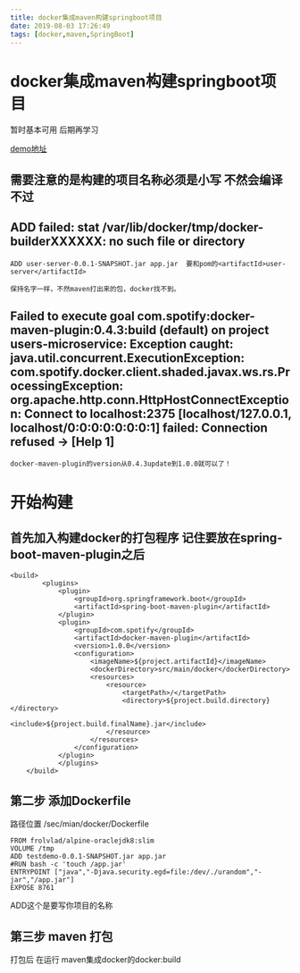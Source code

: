 ```yaml
---
title: docker集成maven构建springboot项目
date: 2019-08-03 17:26:49
tags: [docker,maven,SpringBoot]
---
```


# docker集成maven构建springboot项目 

暂时基本可用 后期再学习

[demo地址](https://github.com/AsummerCat/springboot-docker)

## 需要注意的是构建的项目名称必须是小写 不然会编译不过

## ADD failed: stat /var/lib/docker/tmp/docker-builderXXXXXX: no such file or directory

```
ADD user-server-0.0.1-SNAPSHOT.jar app.jar  要和pom的<artifactId>user-server</artifactId>

保持名字一样，不然maven打出来的包，docker找不到。
```

<!--more-->

## Failed to execute goal com.spotify:docker-maven-plugin:0.4.3:build (default) on project users-microservice: Exception caught: java.util.concurrent.ExecutionException: com.spotify.docker.client.shaded.javax.ws.rs.ProcessingException: org.apache.http.conn.HttpHostConnectException: Connect to localhost:2375 [localhost/127.0.0.1, localhost/0:0:0:0:0:0:0:1] failed: Connection refused -> [Help 1]

```
docker-maven-plugin的version从0.4.3update到1.0.0就可以了！
```



# 开始构建

## 首先加入构建docker的打包程序 记住要放在spring-boot-maven-plugin之后

```
<build>
		<plugins>
			<plugin>
				<groupId>org.springframework.boot</groupId>
				<artifactId>spring-boot-maven-plugin</artifactId>
			</plugin>
			<plugin>
				<groupId>com.spotify</groupId>
				<artifactId>docker-maven-plugin</artifactId>
				<version>1.0.0</version>
				<configuration>
					<imageName>${project.artifactId}</imageName>
					<dockerDirectory>src/main/docker</dockerDirectory>
					<resources>
						<resource>
							<targetPath>/</targetPath>
							<directory>${project.build.directory}</directory>
							<include>${project.build.finalName}.jar</include>
						</resource>
					</resources>
				</configuration>
			</plugin>
			</plugins>
	</build>
```

## 第二步 添加Dockerfile

路径位置 /sec/mian/docker/Dockerfile

```
FROM frolvlad/alpine-oraclejdk8:slim
VOLUME /tmp
ADD testdemo-0.0.1-SNAPSHOT.jar app.jar
#RUN bash -c 'touch /app.jar'
ENTRYPOINT ["java","-Djava.security.egd=file:/dev/./urandom","-jar","/app.jar"]
EXPOSE 8761
```

ADD这个是要写你项目的名称

## 第三步 maven 打包  

打包后 在运行 maven集成docker的docker:build